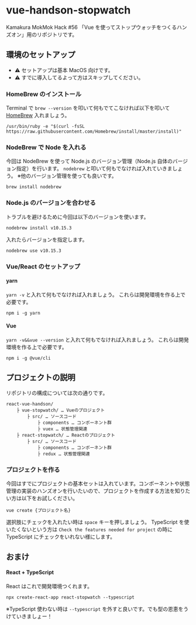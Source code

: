 # vue-handson-stopwatch

Kamakura MokMok Hack #56 「Vue を使ってストップウォッチをつくるハンズオン」用のリポジトリです。

## 環境のセットアップ

- ⚠️ セットアップは基本 MacOS 向けです。
- ⚠️ すでに導入してるよって方はスキップしてください。

### HomeBrew のインストール

Terminal で `brew --version` を叩いて何もでてこなければ以下を叩いて [HomeBrew](https://brew.sh/index_ja) 入れましょう。

```
/usr/bin/ruby -e "$(curl -fsSL https://raw.githubusercontent.com/Homebrew/install/master/install)"
```

### NodeBrew で Node を入れる

今回は NodeBrew を使って Node.js のバージョン管理（Node.js 自体のバージョン指定）を行います。
`nodebrew` と叩いて何もでなければ入れていきましょう。
※他のバージョン管理を使っても良いです。

```
brew install nodebrew
```

### Node.js のバージョンを合わせる

トラブルを避けるために今回は以下のバージョンを使います。

```
nodebrew install v10.15.3
```

入れたらバージョンを指定します。

```
nodebrew use v10.15.3
```

### Vue/React のセットアップ

#### yarn

`yarn -v` と入れて何もでなければ入れましょう。
これらは開発環境を作る上で必要です。

```
npm i -g yarn
```

#### Vue

`yarn -v&&vue --version` と入れて何もでなければ入れましょう。
これらは開発環境を作る上で必要です。

```
npm i -g @vue/cli
```

## プロジェクトの説明

リポジトリの構成については次の通りです。

```
react-vue-handson/
    ├ vue-stopwatch/ … Vueのプロジェクト
        ├ src/ … ソースコード
            ├ components … コンポーネント群
            ├ vuex … 状態管理関連
    ├ react-stopwatch/ … Reactのプロジェクト
        ├ src/ … ソースコード
            ├ components … コンポーネント群
            ├ redux … 状態管理関連
```

### プロジェクトを作る

今回はすでにプロジェクトの基本セットは入れています。コンポーネントや状態管理の実装のハンズオンを行いたいので、プロジェクトを作成する方法を知りたい方は以下をお試しください。

```
vue create {プロジェクト名}
```

選択肢にチェックを入れたい時は `space` キーを押しましょう。
TypeScript を使いたくないという方は `Check the features needed for project` の時に TypeScript にチェックをいれない様にします。

## おまけ

#### React + TypeScript

React はこれで開発環境つくれます。

```
npx create-react-app react-stopwatch --typescript
```

※TypeScript 使わない時は `--typescript` を外すと良いです。でも型の恩恵をうけていきましょー！
